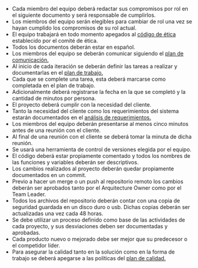 *   Cada miembro del equipo deberá redactar sus compromisos por rol en el siguiente documento y será responsable de cumplirlos.
*   Los miembros del equipo serán elegibles para cambiar de rol una vez se hayan cumplido los compromisos de su rol actual.
*   El equipo trabajará en todo momento apegados al [código de ética](https://docs.google.com/document/d/1HNPs3RD-r4LLSVPoOHeuxlsWizSxNDq9PFcUB9YO2Vk/edit?usp=sharing) establecido por el comité de ética.
*   Todos los documentos deberán estar en español.
*   Los miembros del equipo se deberán comunicar siguiendo el [plan de comunicación.](https://docs.google.com/document/u/0/d/148TFaqCl7sKZljcwYn3pu6u_hfYzjwtt63Kioc1HMkQ/edit)
*   Al inicio de cada iteración se deberán definir las tareas a realizar y documentarlas en el [plan de trabajo.](https://docs.google.com/spreadsheets/u/0/d/13z7kBN9uYrVDxf3KlX2ODkQEVqAQ7ITG8ICAvQSVMT4/edit)
*   Cada que se complete una tarea, esta deberá marcarse como completada en el plan de trabajo. 
*   Adicionalmente deberá registrarse la fecha en la que se completó y la cantidad de minutos por persona.
*   El proyecto deberá cumplir con la necesidad del cliente.
*   Tanto la necesidad del cliente como los requerimientos del sistema estarán documentados en el [análisis de requerimientos.](https://docs.google.com/document/u/0/d/184s4JnIhnilVV6syyUOZ3M3YPj7VJKmjhH4brRsxbw0/edit)
*   Los miembros del equipo deberán presentarse al menos cinco minutos antes de una reunión con el cliente.
*   Al final de una reunión con el cliente se deberá tomar la minuta de dicha reunión.
*   Se usará una herramienta de control de versiones elegida por el equipo.
*   El código deberá estar propiamente comentado y todos los nombres de las funciones y variables deberán ser descriptivos.
*   Los cambios realizados al proyecto deberán quedar propiamente documentados en un commit.
*   Previo a hacer un merge o un push al repositorio remoto los cambios deberán ser aprobados tanto por el Arquitecture Owner como por el Team Leader.
*   Todos los archivos del repositorio deberán contar con una copia de seguridad guardada en un disco duro o usb. Dichas copias deberán ser actualizadas una vez cada 48 horas.
*   Se debe utilizar un proceso definido como base de las actividades de cada proyecto, y sus desviaciones deben ser documentadas y aprobadas.
*   Cada producto nuevo o mejorado debe ser mejor que su predecesor o el competidor líder.
*   Para asegurar la calidad tanto en la solución como en la forma de trabajo se deberá apegarse a las políticas del [plan de calidad.](https://docs.google.com/document/u/0/d/1FVcnw1TXZlmUTjliX28ntt3gTiIB0Hghja-1j6zLEs4/edit)